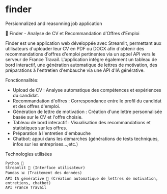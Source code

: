 # finder
Persionnalized and reasonning job application

🎯 Finder - Analyse de CV et Recommandation d'Offres d'Emploi

Finder est une application web développée avec Streamlit, permettant aux utilisateurs d'uploader leur CV en PDF ou DOCX afin d'obtenir des recommandations d'offres d'emploi pertinentes via un appel API vers le serveur de France Travail. 
L'application intègre également un tableau de bord interactif, une génération automatique de lettres de motivation, des préparations à l'entretien d'embauche via une API d'IA générative.

Fonctionnalités:

- Upload de CV : Analyse automatique des compétences et expériences du candidat.
- Recommandation d'offres : Correspondance entre le profil du candidat et des offres d'emploi.
- Génération de lettre de motivation : Création d'une lettre personnalisée basée sur le CV et l'offre choisie.
- Tableau de bord interactif : Visualisation des recommandations et statistiques sur les offres.
- Préparation à l'entretien d'embauche
- Chatbot: appui dans les démarches (générations de tests techniques, infos sur les entreprises...,etc.)


Technologies utilisées

    Python 🐍
    Streamlit 🎨 (Interface utilisateur)
    Pandas 📊 (Traitement des données)
    API IA générative 🤖 (Création automatique de lettres de motivation, entretiens, chatbot)
    API France Travail
